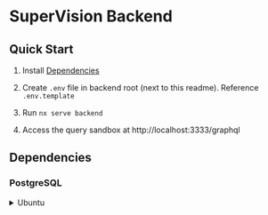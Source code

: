 # SuperVision Backend

## Quick Start

1. Install [Dependencies](#Dependencies)
2. Create `.env` file in backend root (next to this readme). Reference `.env.template`

3. Run `nx serve backend`
4. Access the query sandbox at http://localhost:3333/graphql

## Dependencies

### PostgreSQL

<details>
<summary>Ubuntu</summary>

```bash
# Install PostgreSQL
sudo apt update
sudo apt install postgresql postgresql-contrib

# Create a User
sudo -u postgres createuser --interactive --pwprompt
```

</details>
